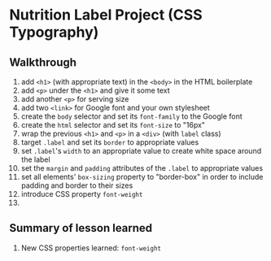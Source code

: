 # Nutrition Label Project (CSS Typography)

## Walkthrough

1. add `<h1>` (with appropriate text) in the `<body>` in the HTML boilerplate
2. add `<p>` under the `<h1>` and give it some text
3. add another `<p>` for serving size
4. add two `<link>` for Google font and your own stylesheet
5. create the `body` selector and set its `font-family` to the Google font
6. create the `html` selector and set its `font-size` to "16px"
7. wrap the previous `<h1>` and `<p>` in a `<div>` (with `label` class)
8. target `.label` and set its `border` to appropriate values
9. set `.label`'s `width` to an appropriate value to create white space around
   the label
10. set the `margin` and `padding` attributes of the `.label` to appropriate
    values
11. set all elements' `box-sizing` property to "border-box" in order to include
    padding and border to their sizes
12. introduce CSS property `font-weight`
13.

## Summary of lesson learned

1. New CSS properties learned: `font-weight`
